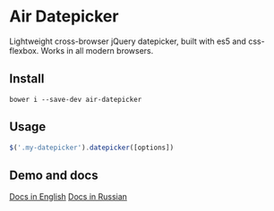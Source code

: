 # Air Datepicker

Lightweight cross-browser jQuery datepicker, built with es5 and css-flexbox. Works in all modern browsers.

## Install
```
bower i --save-dev air-datepicker
```

## Usage
```javascript
$('.my-datepicker').datepicker([options])
```

## Demo and docs
[Docs in English](http://t1m0n.name/air-datepicker/docs/)
[Docs in Russian](http://t1m0n.name/air-datepicker/docs/index-ru.html)
